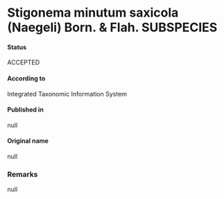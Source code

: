 Stigonema minutum saxicola (Naegeli) Born. & Flah. SUBSPECIES
=======

#### Status
ACCEPTED

#### According to
Integrated Taxonomic Information System

#### Published in
null

#### Original name
null

### Remarks
null